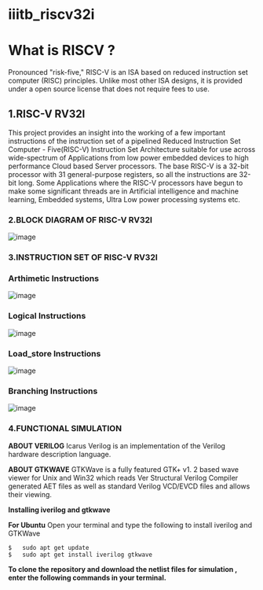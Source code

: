 # iiitb_riscv32i


# What is RISCV ? 
Pronounced "risk-five," RISC-V is an ISA based on reduced instruction set computer (RISC) principles. Unlike most other ISA designs, it is provided under a open source license that does not require fees to use.

## 1.RISC-V RV32I

This project provides an insight into the working of a few important instructions of the instruction set of a pipelined Reduced Instruction Set Computer - Five(RISC-V) Instruction Set Architecture suitable for use across wide-spectrum of Applications from low power embedded devices to high performance Cloud based Server processors. The base RISC-V is a 32-bit processor with 31 general-purpose registers, so all the instructions are 32-bit long. Some Applications where the RISC-V processors have begun to make some significant threads are in Artificial intelligence and machine learning, Embedded systems, Ultra Low power processing systems etc.

### 2.BLOCK DIAGRAM OF RISC-V RV32I
![image](https://user-images.githubusercontent.com/110079770/185805070-ec1064d6-c38b-40f9-a56c-49884f82c7bf.png)

### 3.INSTRUCTION SET OF RISC-V RV32I
### Arthimetic Instructions
![image](https://user-images.githubusercontent.com/110079770/185805197-89877575-aade-4055-bc8d-e19b78aa2326.png)

### Logical Instructions
![image](https://user-images.githubusercontent.com/110079770/185805205-08f275e8-55cf-43dd-ad33-eb05a954a636.png)

### Load_store Instructions
![image](https://user-images.githubusercontent.com/110079770/185805224-ece3b50f-1733-4ec5-845d-246d78d97559.png)

### Branching Instructions
![image](https://user-images.githubusercontent.com/110079770/185805268-2c0139b4-9c45-407f-9a32-3b88682154a7.png)

### 4.FUNCTIONAL SIMULATION

**ABOUT VERILOG**
Icarus Verilog is an implementation of the Verilog hardware description language.

**ABOUT GTKWAVE**
GTKWave is a fully featured GTK+ v1. 2 based wave viewer for Unix and Win32 which reads Ver Structural Verilog Compiler generated AET files as well as standard Verilog VCD/EVCD files and allows their viewing.

**Installing iverilog and gtkwave**

**For Ubuntu**
Open your terminal and type the following to install iverilog and GTKWave
```
$   sudo apt get update
$   sudo apt get install iverilog gtkwave
```

**To clone the repository and download the netlist files for simulation , enter the following commands in your terminal.**
